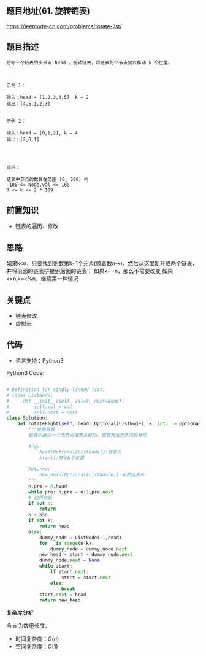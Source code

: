 
## 题目地址(61. 旋转链表)

https://leetcode-cn.com/problems/rotate-list/

## 题目描述

```
给你一个链表的头节点 head ，旋转链表，将链表每个节点向右移动 k 个位置。

 

示例 1：

输入：head = [1,2,3,4,5], k = 2
输出：[4,5,1,2,3]


示例 2：

输入：head = [0,1,2], k = 4
输出：[2,0,1]


 

提示：

链表中节点的数目在范围 [0, 500] 内
-100 <= Node.val <= 100
0 <= k <= 2 * 109
```

## 前置知识

- 链表的遍历、修改

## 思路

如果k<n，只要找到倒数第k+1个元素(顺着数n-k)，然后从这里断开成两个链表，并将前面的链表拼接到后面的链表；
如果k==n，那么不需要改变
如果k>n,k=k%n，继续第一种情况


## 关键点

-  链表修改
-  虚拟头

## 代码

- 语言支持：Python3

Python3 Code:

```python

# Definition for singly-linked list.
# class ListNode:
#     def __init__(self, val=0, next=None):
#         self.val = val
#         self.next = next
class Solution:
    def rotateRight(self, head: Optional[ListNode], k: int) -> Optional[ListNode]:
        """旋转链表
        链表中最后一个元素向链表头移动，链表其他元素向后移动

        Args:
            head(Optional[ListNode]):链表头
            k(int):移动k个位置
        
        Returns:
            new_head(Optional[ListNonde]):新的链表头
        """
        n,pre = 0,head
        while pre: n,pre = n+1,pre.next
        # 边界判断
        if not n:
            return 
        k = k%n
        if not k:
            return head
        else:
            dummy_node = ListNode(-1,head)
            for _ in range(n-k):
                dummy_node = dummy_node.next
            new_head = start = dummy_node.next
            dummy_node.next = None
            while start:
                if start.next:
                    start = start.next
                else:
                    break
            start.next = head
            return new_head


```


**复杂度分析**

令 n 为数组长度。

- 时间复杂度：$O(n)$
- 空间复杂度：$O(1)$


